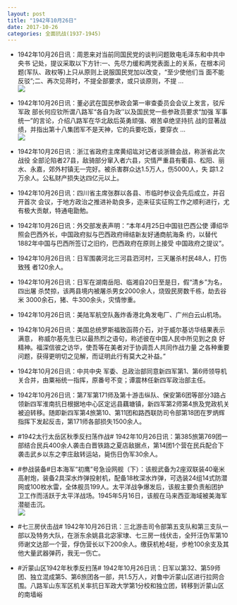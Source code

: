 ```yaml
---
layout: post
title: "1942年10月26日"
date: 2017-10-26
categories: 全面抗战(1937-1945)
---
```


<meta name="referrer" content="no-referrer" />

- 1942年10月26日讯：周恩来对当前同国民党的谈判问题致电毛泽东和中共中央书 记处，提议采取以下方针:一、先尽力缓和两党表面上的关系，在根本问 题(军队、政权等)上只从原则上说服国民党加以改变，“至少使他们当 面不能反驳”;二、再次见蒋时，不提全部要求，或只谈原则，不提 ... <br/><img src="https://wx2.sinaimg.cn/large/aca367d8ly1fkvzv8nztmj20c80ftdg4.jpg" />

- 1942年10月26日讯：董必武在国民参政会第一审查委员会会议上发言，驳斥军政 部长何应钦所谓八路军“各自为政’’以及国民党一些参政员要求“加强 军事统一”的言论，介绍八路军在华北敌后英勇顽强、艰苦卓绝坚持抗 战的显著战绩，并指出第十八集团军不是天神，它的兵要吃饭，要穿衣 ... <br/><img src="https://wx3.sinaimg.cn/large/aca367d8ly1fkvy4vmhq5j20c809zdfw.jpg" />

- 1942年10月26日讯：浙江省政府主席黄绍竑对记者谈浙赣会战，称浙省此次战役 全部沦陷者27县，敌骑部分窜入者六县，灾情严重县有衢县、松阳、丽 水、永嘉，郊外村镇无一完好。被杀害群众达1.5万人，伤5000人，失 踪1.2万余人。公私财产损失达四亿元以上。 

- 1942年10月26日讯：四川省主席张群以各县、市临时参议会先后成立，并召开首次 会议，于地方政治之推进补助良多，迩来征实征购工作之顺利进行，尤 有极大贡献，特通电勖勉。 

- 1942年10月26日讯：外交部发表声明：“本年4月25日中国驻巴西公使 谭绍华照会巴西外长，中国政府拟与巴西政府缔结新友好通商航海条 约，以替代1882年中国与巴西所签订之旧约，巴西政府在原则上接受 中国政府之提议”。 

- 1942年10月26日讯：日军围袭河北三河县泗河村，三天屠杀村民48人，打伤致残 者120余人。 

- 1942年10月26日讯：日军在湖南岳阳、临湘自20日至是日，假“清乡”为名，四出屠 杀焚掠，该两县境内被屠杀男女2000余人，烧毁民房数千栋，劫去谷米 3000余石，猪、牛300余头，灾情惨重。 

- 1942年10月26日讯：美陆军航空队轰炸香港北角发电厂、广州白云山机场。 

- 1942年10月26日讯：美国总统罗斯福致函蒋介石，对于威尔基访华结果表示满意， 称威尔基先生已以最热烈之语句，称述彼在中国人民中所见到之良 好精神。福深信彼之访华，使吾等在美者对于协调吾人共同作战力量 之各种重要问题，获得更明切之见解，而证明此行有莫大之补益。” 

- 1942年10月26日讯：中共中央 军委、总政治部同意新四军第1、第6师领导机关合并，由粟裕统一指挥，原番号不变；谭震林任新四军政治部主任。 

- 1942年10月26日讯：第7军第171师及第十游击纵队、保安第6团等部分3路占领新四军淮南抗日根据地中心区定远县藕塘镇，新四军第2师第4旅及党政机关被迫转移。随即新四军第4旅第10、第11团和路西联防司令部第18团在罗炳辉指挥下发起反击，第171师各部损失1500余人。 

- #1942太行太岳区秋季反扫荡作战# 1942年10月26日讯：第385旅第769团一部结合民兵400余人袭击白晋铁路之夏店敌据点，第14团1个营在民兵配合下袭击武乡以东之李庄敌转运站，毙伤日伪军30余人。 

- #参战装备#日本海军“初鹰”号急设网舰（下）：该舰武备为2座双联装40毫米高射炮，装备2具深水炸弹投射机，配备18枚深水炸弹，可选装24组14式防潜网或100枚水雷，全体舰员199人。太平洋战争爆发后，该舰主要负责船团护卫工作而活跃于太平洋战场。1945年5月16日，该舰在马来西亚海域被美海军潜艇击沉。 <br/><img src="https://wx1.sinaimg.cn/large/aca367d8ly1fkvf2koirqj20dc0beta9.jpg" />

- #七三房伏击战# 1942年10月26日讯：三北游击司令部第五支队和第三支队一部以及特务大队，在浙东余姚县北宓家埭、七三房一线伏击，全歼汪伪军第10师谢文达部一个营，俘伪营长以下200余人。缴获机枪4挺，步枪100余支及其他大量武器弹药，我无一伤亡。 

- #沂蒙山区1942年秋季反扫荡# 1942年10月26日讯：日军以第32、第59师团、独立混成第5、第6旅团各一部，共1.5万人，对鲁中沂蒙山区进行拉网合围。八路军山东军区机关率抗日军政大学第1分校和独立团，转移到沂蒙山区的南墙峪 

